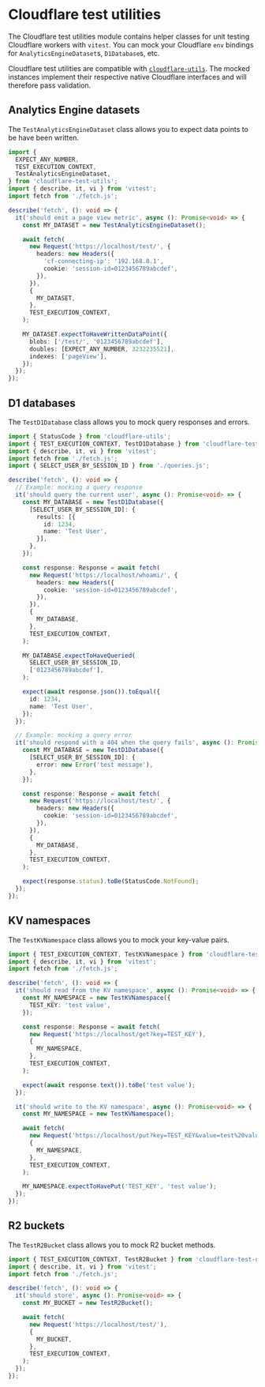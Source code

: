 # Cloudflare test utilities

The Cloudflare test utilities module contains helper classes for unit testing
Cloudflare workers with `vitest`. You can mock your Cloudflare `env` bindings
for `AnalyticsEngineDataset`s, `D1Database`s, etc.

Cloudflare test utilities are compatible with
[`cloudflare-utils`](https://www.npmjs.com/package/cloudflare-utils). The mocked
instances implement their respective native Cloudflare interfaces and will
therefore pass validation.

## Analytics Engine datasets

The `TestAnalyticsEngineDataset` class allows you to expect data points to be
have been written.

```ts
import {
  EXPECT_ANY_NUMBER,
  TEST_EXECUTION_CONTEXT,
  TestAnalyticsEngineDataset,
} from 'cloudflare-test-utils';
import { describe, it, vi } from 'vitest';
import fetch from './fetch.js';

describe('fetch', (): void => {
  it('should emit a page view metric', async (): Promise<void> => {
    const MY_DATASET = new TestAnalyticsEngineDataset();

    await fetch(
      new Request('https://localhost/test/', {
        headers: new Headers({
          'cf-connecting-ip': '192.168.0.1',
          cookie: 'session-id=0123456789abcdef',
        }),
      }),
      {
        MY_DATASET,
      },
      TEST_EXECUTION_CONTEXT,
    );

    MY_DATASET.expectToHaveWrittenDataPoint({
      blobs: ['/test/', '0123456789abcdef'],
      doubles: [EXPECT_ANY_NUMBER, 3232235521],
      indexes: ['pageView'],
    });
  });
});
```

## D1 databases

The `TestD1Database` class allows you to mock query responses and errors.

```ts
import { StatusCode } from 'cloudflare-utils';
import { TEST_EXECUTION_CONTEXT, TestD1Database } from 'cloudflare-test-utils';
import { describe, it, vi } from 'vitest';
import fetch from './fetch.js';
import { SELECT_USER_BY_SESSION_ID } from './queries.js';

describe('fetch', (): void => {
  // Example: mocking a query response
  it('should query the current user', async (): Promise<void> => {
    const MY_DATABASE = new TestD1Database({
      [SELECT_USER_BY_SESSION_ID]: {
        results: [{
          id: 1234,
          name: 'Test User',
        }],
      },
    });

    const response: Response = await fetch(
      new Request('https://localhost/whoami/', {
        headers: new Headers({
          cookie: 'session-id=0123456789abcdef',
        }),
      }),
      {
        MY_DATABASE,
      },
      TEST_EXECUTION_CONTEXT,
    );

    MY_DATABASE.expectToHaveQueried(
      SELECT_USER_BY_SESSION_ID,
      ['0123456789abcdef'],
    );

    expect(await response.json()).toEqual({
      id: 1234,
      name: 'Test User',
    });
  });

  // Example: mocking a query error
  it('should respond with a 404 when the query fails', async (): Promise<void> => {
    const MY_DATABASE = new TestD1Database({
      [SELECT_USER_BY_SESSION_ID]: {
        error: new Error('test message'),
      },
    });

    const response: Response = await fetch(
      new Request('https://localhost/test/', {
        headers: new Headers({
          cookie: 'session-id=0123456789abcdef',
        }),
      }),
      {
        MY_DATABASE,
      },
      TEST_EXECUTION_CONTEXT,
    );

    expect(response.status).toBe(StatusCode.NotFound);
  });
});
```

## KV namespaces

The `TestKVNamespace` class allows you to mock your key-value pairs.

```ts
import { TEST_EXECUTION_CONTEXT, TestKVNamespace } from 'cloudflare-test-utils';
import { describe, it, vi } from 'vitest';
import fetch from './fetch.js';

describe('fetch', (): void => {
  it('should read from the KV namespace', async (): Promise<void> => {
    const MY_NAMESPACE = new TestKVNamespace({
      TEST_KEY: 'test value',
    });

    const response: Response = await fetch(
      new Request('https://localhost/get?key=TEST_KEY'),
      {
        MY_NAMESPACE,
      },
      TEST_EXECUTION_CONTEXT,
    );

    expect(await response.text()).toBe('test value');
  });

  it('should write to the KV namespace', async (): Promise<void> => {
    const MY_NAMESPACE = new TestKVNamespace();

    await fetch(
      new Request('https://localhost/put?key=TEST_KEY&value=test%20value'),
      {
        MY_NAMESPACE,
      },
      TEST_EXECUTION_CONTEXT,
    );

    MY_NAMESPACE.expectToHavePut('TEST_KEY', 'test value');
  });
});
```

## R2 buckets

The `TestR2Bucket` class allows you to mock R2 bucket methods.

```ts
import { TEST_EXECUTION_CONTEXT, TestR2Bucket } from 'cloudflare-test-utils';
import { describe, it, vi } from 'vitest';
import fetch from './fetch.js';

describe('fetch', (): void => {
  it('should store', async (): Promise<void> => {
    const MY_BUCKET = new TestR2Bucket();

    await fetch(
      new Request('https://localhost/test/'),
      {
        MY_BUCKET,
      },
      TEST_EXECUTION_CONTEXT,
    );
  });
});
```
